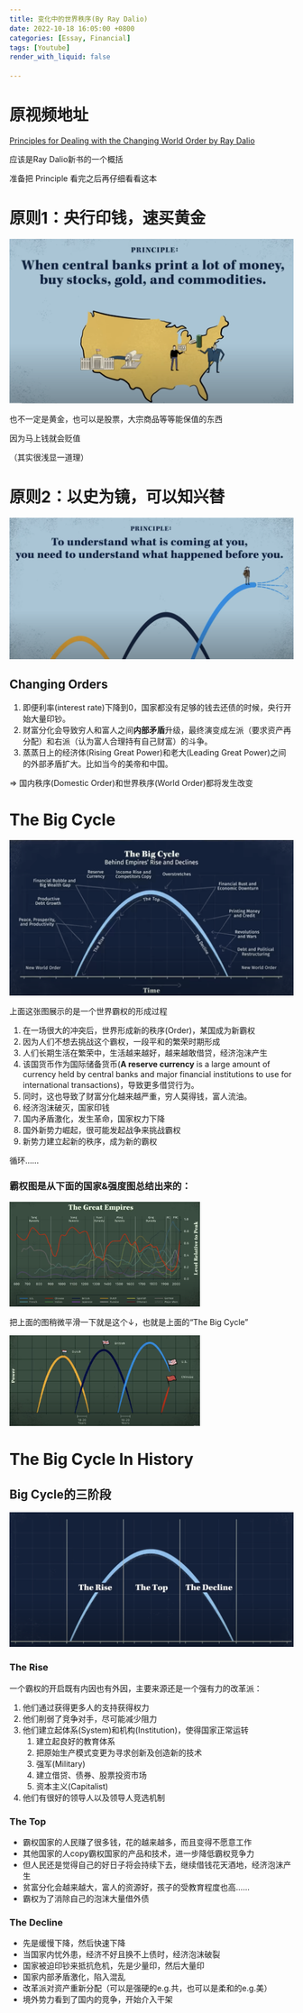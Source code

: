 ```yaml
---
title: 变化中的世界秩序(By Ray Dalio)
date: 2022-10-18 16:05:00 +0800
categories: [Essay, Financial]
tags: [Youtube]
render_with_liquid: false

---
```


# 原视频地址

[Principles for Dealing with the Changing World Order by Ray Dalio](https://www.youtube.com/watch?v=xguam0TKMw8)

应该是Ray Dalio新书的一个概括

准备把 Principle 看完之后再仔细看看这本

# 原则1：央行印钱，速买黄金

![image-20221018140110341](../pics/image-20221018140110341.png)

也不一定是黄金，也可以是股票，大宗商品等等能保值的东西

因为马上钱就会贬值

（其实很浅显一道理）



# 原则2：以史为镜，可以知兴替

![image-20221018140331954](../pics/image-20221018140331954.png)

## Changing Orders

1. 即便利率(interest rate)下降到0，国家都没有足够的钱去还债的时候，央行开始大量印钞。
2. 财富分化会导致穷人和富人之间**内部矛盾**升级，最终演变成左派（要求资产再分配）和右派（认为富人合理持有自己财富）的斗争。
3. 蒸蒸日上的经济体(Rising Great Power)和老大(Leading Great Power)之间的外部矛盾扩大。比如当今的美帝和中国。

=> 国内秩序(Domestic Order)和世界秩序(World Order)都将发生改变

# The Big Cycle

![image-20221018142727068](../pics/image-20221018142727068.png)

上面这张图展示的是一个世界霸权的形成过程

1. 在一场很大的冲突后，世界形成新的秩序(Order)，某国成为新霸权
2. 因为人们不想去挑战这个霸权，一段平和的繁荣时期形成
3. 人们长期生活在繁荣中，生活越来越好，越来越敢借贷，经济泡沫产生
4. 该国货币作为国际储备货币(**A reserve currency** is a large amount of currency held by central banks and major financial institutions to use for international transactions)，导致更多借贷行为。
5. 同时，这也导致了财富分化越来越严重，穷人莫得钱，富人流油。
6. 经济泡沫破灭，国家印钱
7. 国内矛盾激化，发生革命，国家权力下降
8. 国外新势力崛起，很可能发起战争来挑战霸权
9. 新势力建立起新的秩序，成为新的霸权

循环……



### 霸权图是从下面的国家&强度图总结出来的：

<img src="../pics/image-20221018142857516.png" alt="image-20221018142857516" style="zoom: 33%;" />

把上面的图稍微平滑一下就是这个↓，也就是上面的“The Big Cycle”

<img src="../pics/image-20221018143047607.png" alt="image-20221018143047607" style="zoom:33%;" />



# The Big Cycle In History

## Big Cycle的三阶段

![image-20221018145700697](../pics/image-20221018145700697.png)

### The Rise

一个霸权的开启既有内因也有外因，主要来源还是一个强有力的改革派：

1. 他们通过获得更多人的支持获得权力
2. 他们削弱了竞争对手，尽可能减少阻力
3. 他们建立起体系(System)和机构(Institution)，使得国家正常运转
   1. 建立起良好的教育体系
   2. 把原始生产模式变更为寻求创新及创造新的技术
   3. 强军(Military)
   4. 建立借贷、债券、股票投资市场
   5. 资本主义(Capitalist)
4. 他们有很好的领导人以及领导人竞选机制

### The Top

- 霸权国家的人民赚了很多钱，花的越来越多，而且变得不愿意工作
- 其他国家的人copy霸权国家的产品和技术，进一步降低霸权竞争力
- 但人民还是觉得自己的好日子将会持续下去，继续借钱花天酒地，经济泡沫产生
- 贫富分化会越来越大，富人的资源好，孩子的受教育程度也高……
- 霸权为了消除自己的泡沫大量借外债

### The Decline

- 先是缓慢下降，然后快速下降
- 当国家内忧外患，经济不好且换不上债时，经济泡沫破裂
- 国家被迫印钞来抵抗危机，先是少量印，然后大量印
- 国家内部矛盾激化，陷入混乱
- 改革派对资产重新分配（可以是强硬的e.g.共，也可以是柔和的e.g.美）
- 境外势力看到了国内的竞争，开始介入干架
